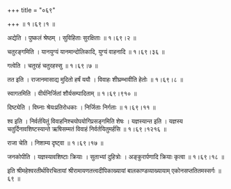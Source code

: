+++
title = "०६९"

+++
 ॥  १।६९।१ ॥   

  

अद्येति । पुष्कलं श्रेष्ठम् । सुविहिताः सुरक्षिताः  ॥  १।६९।२ ॥   

  

चतुरङ्गमिति । यानयुग्यं यानमान्दोलिकादि, युग्यं वाहनादि  ॥  १।६९।३६ ॥   

  

गत्वेति । चतुरहं चतुरहस्सु  ॥  १।६९।७ ॥   

  

तत इति । राजानमासाद्य मुदितो हर्षं ययौ । विवाहः शीघ्रम्भावीति हेतोः  ॥  १।६९।८ ॥   

  

स्वागतमिति । वीर्यनिर्जितां शौर्यसम्पादिताम्  ॥  १।६९।९१० ॥   

  

दिष्ट्येति । विघ्नाः श्रेयःप्रतिरोधकाः । निर्जिताः निर्गताः  ॥  १।६९।११ ॥   

  

श्व इति । निर्वर्तयितुं विवाहनिश्चयोपयोगिप्रसङ्गमिति शेषः । यज्ञस्यान्त इति । यज्ञस्य चतुर्दिनावशिष्टस्यान्ते ऋषिसम्मतं विवाहं निर्वर्तयितुमर्हसि  ॥  १।६९।१२१६ ॥   

  

राजा चेति । निशाम्य दृष्ट्वा  ॥  १।६९।१७ ॥   

  

जनकोपीति । यज्ञस्यावशिष्टाः क्रियाः । सुताभ्यां दुहित्रोः । अङ्कुरार्पणादि क्रियाः कृत्वा  ॥  १।६९।१८ ॥   

  

इति श्रीमहेश्वरतीर्थविरचितायां श्रीरामायणतत्त्वदीपिकाख्यायां बालकाण्डव्याख्यायाम् एकोनसप्ततितमस्सर्गः  ॥  ६९  ॥   

  

  

